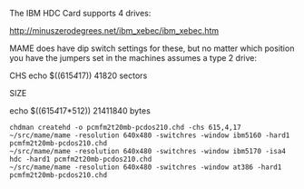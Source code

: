 The IBM HDC Card supports 4 drives:

http://minuszerodegrees.net/ibm_xebec/ibm_xebec.htm

MAME does have dip switch settings for these, but
no matter which position you have the jumpers set in
the machines assumes a type 2 drive:

CHS
echo $((615*4*17))
41820 sectors

SIZE

echo $((615*4*17*512))
21411840 bytes

    chdman createhd -o pcmfm2t20mb-pcdos210.chd -chs 615,4,17
    ~/src/mame/mame -resolution 640x480 -switchres -window ibm5160 -hard1 pcmfm2t20mb-pcdos210.chd
    ~/src/mame/mame -resolution 640x480 -switchres -window ibm5170 -isa4 hdc -hard1 pcmfm2t20mb-pcdos210.chd
    ~/src/mame/mame -resolution 640x480 -switchres -window at386 -hard1 pcmfm2t20mb-pcdos210.chd
